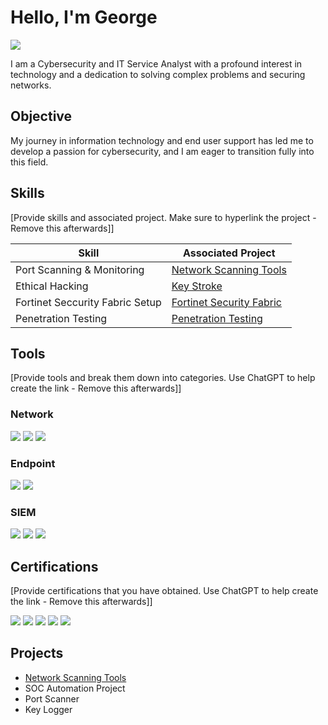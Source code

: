 # Hello, I'm George
<a href="https://linkedin.com/in/pgdharrison"><img src="https://img.shields.io/badge/-LinkedIn-0072b1?&style=for-the-badge&logo=linkedin&logoColor=white" /></a>

I am a Cybersecurity and IT Service Analyst with a profound interest in technology and a dedication to solving complex problems and securing networks.

## Objective

My journey in information technology and end user support has led me to develop a passion for cybersecurity, and I am eager to transition fully into this field.

## Skills
[Provide skills and associated project. Make sure to hyperlink the project - Remove this afterwards]]

| Skill                                         | Associated Project         |
|-----------------------------------------------|----------------------------|
| Port Scanning & Monitoring                    | <a href="https://github.com/GDHarrison/Network-Scanning-Tools/tree/main">Network Scanning Tools</a>|
| Ethical Hacking                               | <a href="https://github.com/GDHarrison/Key-Stroke/tree/main">Key Stroke</a>|
| Fortinet Seccurity Fabric Setup               | <a href="https://github.com/GDHarrison/Key-Stroke/tree/main">Fortinet Security Fabric</a>|
| Penetration Testing                           | <a href="https://github.com/GDHarrison/Key-Stroke/tree/main">Penetration Testing</a>|


## Tools
[Provide tools and break them down into categories. Use ChatGPT to help create the link - Remove this afterwards]]

### Network
<div>
    <img src="https://img.shields.io/badge/-Wireshark-1679A7?&style=for-the-badge&logo=Wireshark&logoColor=white" />
    <img src="https://img.shields.io/badge/-Suricata-EF3B2D?&style=for-the-badge&logo=Suricata&logoColor=white" />
    <img src="https://img.shields.io/badge/-Zeek-777BB4?&style=for-the-badge&logo=Zeek&logoColor=white" />
</div>

### Endpoint
<div>
    <img src="https://img.shields.io/badge/-Microsoft_Defender_for_Endpoint-00A4EF?&style=for-the-badge&logo=Microsoft&logoColor=white" />
    <img src="https://img.shields.io/badge/-Velociraptor-4B275F?&style=for-the-badge&logo=Velociraptor&logoColor=white" />
</div>

### SIEM
<div>
    <img src="https://img.shields.io/badge/-Microsoft_Sentinel-0078D4?&style=for-the-badge&logo=Microsoft&logoColor=white" />
    <img src="https://img.shields.io/badge/-Splunk-000000?&style=for-the-badge&logo=Splunk&logoColor=white" />
    <img src="https://img.shields.io/badge/-Elastic-005571?&style=for-the-badge&logo=Elastic&logoColor=white" />
</div>

## Certifications
[Provide certifications that you have obtained. Use ChatGPT to help create the link - Remove this afterwards]]
<div>
<img src="https://img.shields.io/badge/-Security%2B-FF0000?&style=for-the-badge&logo=CompTIA&logoColor=white" />
<img src="https://img.shields.io/badge/-Network%2B-007ACC?&style=for-the-badge&logo=CompTIA&logoColor=white" />
<img src="https://img.shields.io/badge/-A%2B-4D4D4D?&style=for-the-badge&logo=CompTIA&logoColor=white" />
<img src="https://img.shields.io/badge/-CDSA-006400?&style=for-the-badge&logoColor=white" />
<img src="https://img.shields.io/badge/-CCD-000080?&style=for-the-badge&logoColor=white" />
</div>

## Projects
- <a href="https://github.com/GDHarrison/Network-Scanning-Tools/tree/main">Network Scanning Tools</a>
- SOC Automation Project
- Port Scanner
- Key Logger
